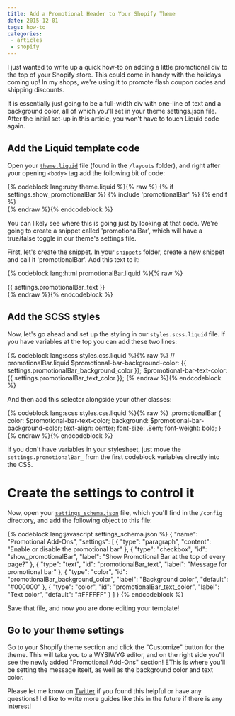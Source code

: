 ```yaml
---
title: Add a Promotional Header to Your Shopify Theme
date: 2015-12-01
tags: how-to
categories: 
 - articles
 - shopify
---
```


I just wanted to write up a quick how-to on adding a little promotional div to the top of your Shopify store. This could come in handy with the holidays coming up! In my shops, we're using it to promote flash coupon codes and shipping discounts.

It is essentially just going to be a full-width div with one-line of text and a background color, all of which you'll set in your theme settings.json file. After the initial set-up in this article, you won't have to touch Liquid code again. 

## Add the Liquid template code

Open your [`theme.liquid`](https://help.shopify.com/themes/development/layouts/theme-liquid) file (found in the `/layouts` folder), and right after your opening `<body>` tag add the following bit of code:

{% codeblock lang:ruby theme.liquid %}{% raw %}
{% if settings.show_promotionalBar %}
  {% include 'promotionalBar' %}
{% endif %}  
{% endraw %}{% endcodeblock %}

You can likely see where this is going just by looking at that code. We're going to create a snippet called 'promotionalBar', which will have a true/false toggle in our theme's settings file. 

First, let's create the snippet. In your [`snippets`](https://help.shopify.com/themes/development/templates#snippets) folder, create a new snippet and call it 'promotionalBar'. Add this text to it:

{% codeblock lang:html promotionalBar.liquid %}{% raw %}
<div class="promotionalBar">
  {{ settings.promotionalBar_text }}
</div>
{% endraw %}{% endcodeblock %}

## Add the SCSS styles

 Now, let's go ahead and set up the styling in our `styles.scss.liquid` file. If you have variables at the top you can add these two lines:

{% codeblock lang:scss styles.css.liquid %}{% raw %}
// promotionalBar.liquid
$promotional-bar-background-color: {{ settings.promotionalBar_background_color }};
$promotional-bar-text-color: {{ settings.promotionalBar_text_color }};
{% endraw %}{% endcodeblock %}

And then add this selector alongside your other classes:

{% codeblock lang:scss styles.css.liquid %}{% raw %}
.promotionalBar {
  color: $promotional-bar-text-color;
  background: $promotional-bar-background-color;
  text-align: center;
  font-size: .8em;
  font-weight: bold;
}
{% endraw %}{% endcodeblock %}

If you don't have variables in your stylesheet, just move the `settings.promotionalBar_` from the first codeblock variables directly into the CSS.


# Create the settings to control it

Now, open your [`settings_schema.json`](https://help.shopify.com/themes/development/theme-editor/settings-schema) file, which you'll find in the `/config` directory, and add the following object to this file:

{% codeblock lang:javascript settings_schema.json %}
{
    "name": "Promotional Add-Ons",
    "settings": [
        {
            "type": "paragraph",
            "content": "Enable or disable the promotional bar" 
        }, {
            "type": "checkbox",
            "id": "show_promotionalBar",
            "label": "Show Promotional Bar at the top of every page?"
        }, {
            "type": "text",
            "id": "promotionalBar_text",
            "label": "Message for promotional bar"
        }, {
            "type": "color",
            "id": "promotionalBar_background_color",
            "label": "Background color",
            "default": "#000000"
        }, {
            "type": "color",
            "id": "promotionalBar_text_color",
            "label": "Text color",
            "default": "#FFFFFF"
        }
    ]
}
{% endcodeblock %}

Save that file, and now you are done editing your template!

## Go to your theme settings

Go to your Shopify theme section and click the "Customize" button for the theme. This will take you to a WYSIWYG editor, and on the right side you'll see the newly added "Promotional Add-Ons" section! EThis is where you'll be setting the message itself, as well as the background color and text color. 

Please let me know on [Twitter](https://twitter.com/ericpatr) if you found this helpful or have any questions! I'd like to write more guides like this in the future if there is any interest! 